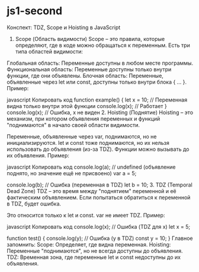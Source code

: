 # js1-second
Конспект: TDZ, Scope и Hoisting в JavaScript
1. Scope (Область видимости)
Scope – это правила, которые определяют, где в коде можно обращаться к переменным.
Есть три типа областей видимости:

Глобальная область: Переменные доступны в любом месте программы.
Функциональная область: Переменные доступны только внутри функции, где они объявлены.
Блочная область: Переменные, объявленные через let или const, доступны только внутри блока { ... }.
Пример:

javascript
Копировать код
function example() {
    let x = 10; // Переменная видна только внутри этой функции
    console.log(x); // Работает
}
console.log(x); // Ошибка, x не виден
2. Hoisting (Поднятие)
Hoisting – это механизм, при котором объявления переменных и функций "поднимаются" в начало своей области видимости.

Переменные, объявленные через var, поднимаются, но не инициализируются.
let и const тоже поднимаются, но их нельзя использовать до объявления (из-за TDZ).
Функции можно вызывать до их объявления.
Пример:

javascript
Копировать код
console.log(a); // undefined (объявление поднято, но значение ещё не присвоено)
var a = 5;

console.log(b); // Ошибка (переменная в TDZ)
let b = 10;
3. TDZ (Temporal Dead Zone)
TDZ – это время между "поднятием" переменной и её фактическим объявлением.
Если попытаться обратиться к переменной в TDZ, будет ошибка.

Это относится только к let и const.
var не имеет TDZ.
Пример:

javascript
Копировать код
console.log(x); // Ошибка (TDZ для x)
let x = 5;

function test() {
    console.log(y); // Ошибка (y в TDZ)
    const y = 10;
}
Главное запомнить:
Scope: Определяет, где видна переменная.
Hoisting: Переменные "поднимаются", но не всегда доступны до объявления.
TDZ: Временная зона, где переменные let и const недоступны до их объявления.
